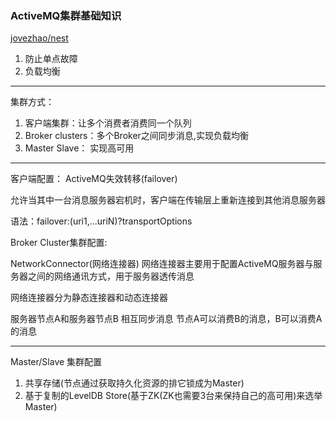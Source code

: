 ### ActiveMQ集群基础知识

[jovezhao/nest](https://github.com/jovezhao/nest.git)


1. 防止单点故障
2. 负载均衡

----------------------

集群方式：
1. 客户端集群：让多个消费者消费同一个队列
2. Broker clusters：多个Broker之间同步消息,实现负载均衡
3. Master Slave： 实现高可用

------------
客户端配置：
ActiveMQ失效转移(failover)

允许当其中一台消息服务器宕机时，客户端在传输层上重新连接到其他消息服务器

语法：failover:(uri1,...uriN)?transportOptions

Broker Cluster集群配置:

NetworkConnector(网络连接器)
网络连接器主要用于配置ActiveMQ服务器与服务器之间的网络通讯方式，用于服务器透传消息

网络连接器分为静态连接器和动态连接器

服务器节点A和服务器节点B 相互同步消息
节点A可以消费B的消息，B可以消费A的消息


-------
Master/Slave 集群配置

1. 共享存储(节点通过获取持久化资源的排它锁成为Master)
2. 基于复制的LevelDB Store(基于ZK(ZK也需要3台来保持自己的高可用)来选举Master)